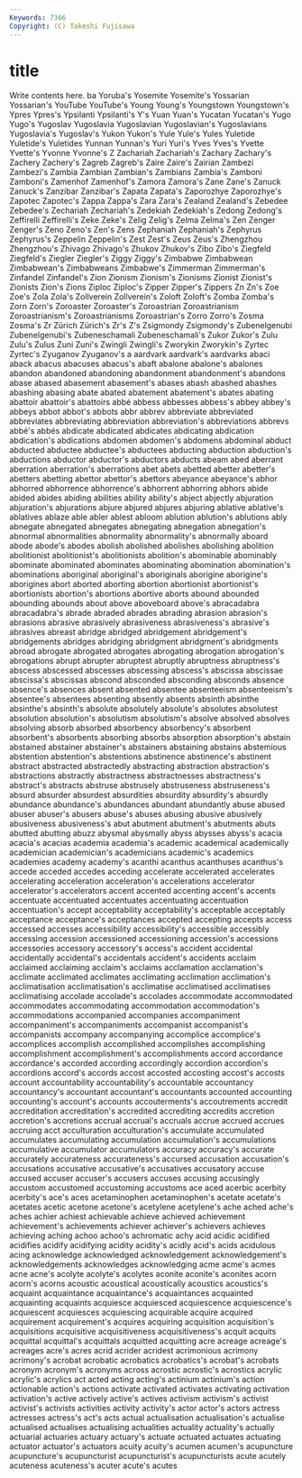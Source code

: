 ```yaml
---
Keywords: 7366 
Copyright: (C) Takeshi Fujisawa
---
```


# title

Write contents here.
ba Yoruba's Yosemite Yosemite's Yossarian Yossarian's YouTube YouTube's Young
Young's Youngstown Youngstown's Ypres Ypres's Ypsilanti Ypsilanti's Y's Yuan Yuan's
Yucatan Yucatan's Yugo Yugo's Yugoslav Yugoslavia Yugoslavian Yugoslavian's Yugoslavians Yugoslavia's
Yugoslav's Yukon Yukon's Yule Yule's Yules Yuletide Yuletide's Yuletides Yunnan
Yunnan's Yuri Yuri's Yves Yves's Yvette Yvette's Yvonne Yvonne's Z
Zachariah Zachariah's Zachary Zachary's Zachery Zachery's Zagreb Zagreb's Zaire Zaire's
Zairian Zambezi Zambezi's Zambia Zambian Zambian's Zambians Zambia's Zamboni Zamboni's
Zamenhof Zamenhof's Zamora Zamora's Zane Zane's Zanuck Zanuck's Zanzibar Zanzibar's
Zapata Zapata's Zaporozhye Zaporozhye's Zapotec Zapotec's Zappa Zappa's Zara Zara's
Zealand Zealand's Zebedee Zebedee's Zechariah Zechariah's Zedekiah Zedekiah's Zedong Zedong's
Zeffirelli Zeffirelli's Zeke Zeke's Zelig Zelig's Zelma Zelma's Zen Zenger
Zenger's Zeno Zeno's Zen's Zens Zephaniah Zephaniah's Zephyrus Zephyrus's Zeppelin
Zeppelin's Zest Zest's Zeus Zeus's Zhengzhou Zhengzhou's Zhivago Zhivago's Zhukov
Zhukov's Zibo Zibo's Ziegfeld Ziegfeld's Ziegler Ziegler's Ziggy Ziggy's Zimbabwe
Zimbabwean Zimbabwean's Zimbabweans Zimbabwe's Zimmerman Zimmerman's Zinfandel Zinfandel's Zion Zionism
Zionism's Zionisms Zionist Zionist's Zionists Zion's Zions Ziploc Ziploc's Zipper
Zipper's Zippers Zn Zn's Zoe Zoe's Zola Zola's Zollverein Zollverein's
Zoloft Zoloft's Zomba Zomba's Zorn Zorn's Zoroaster Zoroaster's Zoroastrian Zoroastrianism
Zoroastrianism's Zoroastrianisms Zoroastrian's Zorro Zorro's Zosma Zosma's Zr Zürich Zürich's
Zr's Z's Zsigmondy Zsigmondy's Zubenelgenubi Zubenelgenubi's Zubeneschamali Zubeneschamali's Zukor Zukor's
Zulu Zulu's Zulus Zuni Zuni's Zwingli Zwingli's Zworykin Zworykin's Zyrtec
Zyrtec's Zyuganov Zyuganov's a aardvark aardvark's aardvarks abaci aback abacus
abacuses abacus's abaft abalone abalone's abalones abandon abandoned abandoning abandonment
abandonment's abandons abase abased abasement abasement's abases abash abashed abashes
abashing abasing abate abated abatement abatement's abates abating abattoir abattoir's
abattoirs abbé abbess abbesses abbess's abbey abbey's abbeys abbot abbot's
abbots abbr abbrev abbreviate abbreviated abbreviates abbreviating abbreviation abbreviation's abbreviations
abbrevs abbé's abbés abdicate abdicated abdicates abdicating abdication abdication's abdications
abdomen abdomen's abdomens abdominal abduct abducted abductee abductee's abductees abducting
abduction abduction's abductions abductor abductor's abductors abducts abeam abed aberrant
aberration aberration's aberrations abet abets abetted abetter abetter's abetters abetting
abettor abettor's abettors abeyance abeyance's abhor abhorred abhorrence abhorrence's abhorrent
abhorring abhors abide abided abides abiding abilities ability ability's abject
abjectly abjuration abjuration's abjurations abjure abjured abjures abjuring ablative ablative's
ablatives ablaze able abler ablest abloom ablution ablution's ablutions ably
abnegate abnegated abnegates abnegating abnegation abnegation's abnormal abnormalities abnormality abnormality's
abnormally aboard abode abode's abodes abolish abolished abolishes abolishing abolition
abolitionist abolitionist's abolitionists abolition's abominable abominably abominate abominated abominates abominating
abomination abomination's abominations aboriginal aboriginal's aboriginals aborigine aborigine's aborigines abort
aborted aborting abortion abortionist abortionist's abortionists abortion's abortions abortive aborts
abound abounded abounding abounds about above aboveboard above's abracadabra abracadabra's
abrade abraded abrades abrading abrasion abrasion's abrasions abrasive abrasively abrasiveness
abrasiveness's abrasive's abrasives abreast abridge abridged abridgement abridgement's abridgements abridges
abridging abridgment abridgment's abridgments abroad abrogate abrogated abrogates abrogating abrogation
abrogation's abrogations abrupt abrupter abruptest abruptly abruptness abruptness's abscess abscessed
abscesses abscessing abscess's abscissa abscissae abscissa's abscissas abscond absconded absconding
absconds absence absence's absences absent absented absentee absenteeism absenteeism's absentee's
absentees absenting absently absents absinth absinthe absinthe's absinth's absolute absolutely
absolute's absolutes absolutest absolution absolution's absolutism absolutism's absolve absolved absolves
absolving absorb absorbed absorbency absorbency's absorbent absorbent's absorbents absorbing absorbs
absorption absorption's abstain abstained abstainer abstainer's abstainers abstaining abstains abstemious
abstention abstention's abstentions abstinence abstinence's abstinent abstract abstracted abstractedly abstracting
abstraction abstraction's abstractions abstractly abstractness abstractnesses abstractness's abstract's abstracts abstruse
abstrusely abstruseness abstruseness's absurd absurder absurdest absurdities absurdity absurdity's absurdly
abundance abundance's abundances abundant abundantly abuse abused abuser abuser's abusers
abuse's abuses abusing abusive abusively abusiveness abusiveness's abut abutment abutment's
abutments abuts abutted abutting abuzz abysmal abysmally abyss abysses abyss's
acacia acacia's acacias academia academia's academic academical academically academician academician's
academicians academic's academics academies academy academy's acanthi acanthus acanthuses acanthus's
accede acceded accedes acceding accelerate accelerated accelerates accelerating acceleration acceleration's
accelerations accelerator accelerator's accelerators accent accented accenting accent's accents accentuate
accentuated accentuates accentuating accentuation accentuation's accept acceptability acceptability's acceptable acceptably
acceptance acceptance's acceptances accepted accepting accepts access accessed accesses accessibility
accessibility's accessible accessibly accessing accession accessioned accessioning accession's accessions accessories
accessory accessory's access's accident accidental accidentally accidental's accidentals accident's accidents
acclaim acclaimed acclaiming acclaim's acclaims acclamation acclamation's acclimate acclimated acclimates
acclimating acclimation acclimation's acclimatisation acclimatisation's acclimatise acclimatised acclimatises acclimatising accolade
accolade's accolades accommodate accommodated accommodates accommodating accommodation accommodation's accommodations accompanied
accompanies accompaniment accompaniment's accompaniments accompanist accompanist's accompanists accompany accompanying accomplice
accomplice's accomplices accomplish accomplished accomplishes accomplishing accomplishment accomplishment's accomplishments accord
accordance accordance's accorded according accordingly accordion accordion's accordions accord's accords
accost accosted accosting accost's accosts account accountability accountability's accountable accountancy
accountancy's accountant accountant's accountants accounted accounting accounting's account's accounts accouterments's
accoutrements accredit accreditation accreditation's accredited accrediting accredits accretion accretion's accretions
accrual accrual's accruals accrue accrued accrues accruing acct acculturation acculturation's
accumulate accumulated accumulates accumulating accumulation accumulation's accumulations accumulative accumulator accumulators
accuracy accuracy's accurate accurately accurateness accurateness's accursed accusation accusation's accusations
accusative accusative's accusatives accusatory accuse accused accuser accuser's accusers accuses
accusing accusingly accustom accustomed accustoming accustoms ace aced acerbic acerbity
acerbity's ace's aces acetaminophen acetaminophen's acetate acetate's acetates acetic acetone
acetone's acetylene acetylene's ache ached ache's aches achier achiest achievable
achieve achieved achievement achievement's achievements achiever achiever's achievers achieves achieving
aching achoo achoo's achromatic achy acid acidic acidified acidifies acidify
acidifying acidity acidity's acidly acid's acids acidulous acing acknowledge acknowledged
acknowledgement acknowledgement's acknowledgements acknowledges acknowledging acme acme's acmes acne acne's
acolyte acolyte's acolytes aconite aconite's aconites acorn acorn's acorns acoustic
acoustical acoustically acoustics acoustics's acquaint acquaintance acquaintance's acquaintances acquainted acquainting
acquaints acquiesce acquiesced acquiescence acquiescence's acquiescent acquiesces acquiescing acquirable acquire
acquired acquirement acquirement's acquires acquiring acquisition acquisition's acquisitions acquisitive acquisitiveness
acquisitiveness's acquit acquits acquittal acquittal's acquittals acquitted acquitting acre acreage
acreage's acreages acre's acres acrid acrider acridest acrimonious acrimony acrimony's
acrobat acrobatic acrobatics acrobatics's acrobat's acrobats acronym acronym's acronyms across
acrostic acrostic's acrostics acrylic acrylic's acrylics act acted acting acting's
actinium actinium's action actionable action's actions activate activated activates activating
activation activation's active actively active's actives activism activism's activist activist's
activists activities activity activity's actor actor's actors actress actresses actress's
act's acts actual actualisation actualisation's actualise actualised actualises actualising actualities
actuality actuality's actually actuarial actuaries actuary actuary's actuate actuated actuates
actuating actuator actuator's actuators acuity acuity's acumen acumen's acupuncture acupuncture's
acupuncturist acupuncturist's acupuncturists acute acutely acuteness acuteness's acuter acute's acutes
